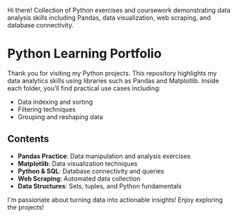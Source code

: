 Hi there! Collection of Python exercises and coursework demonstrating data analysis skills including Pandas, data visualization, web scraping, and database connectivity.

# Python Learning Portfolio
Thank you for visiting my Python projects. This repository highlights my data analytics skills using libraries such as Pandas and Matplotlib.
Inside each folder, you’ll find practical use cases including:
- Data indexing and sorting
- Filtering techniques
- Grouping and reshaping data

## Contents
- **Pandas Practice**: Data manipulation and analysis exercises
- **Matplotlib**: Data visualization techniques
- **Python & SQL**: Database connectivity and queries
- **Web Scraping**: Automated data collection
- **Data Structures**: Sets, tuples, and Python fundamentals

I'm passionate about turning data into actionable insights!  Enjoy exploring the projects!
